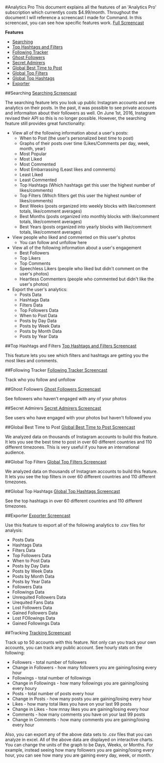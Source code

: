 #Analytics Pro
This document explains all the features of an 'Analytics Pro' subscription which currentlys costs $4.99/month. Throughout the document I will reference a screencast I made for Command. In this screencast, you can see how specific features work. [Full Screencast](https://www.youtube.com/watch?v=4yp_YWUqtPU)

__Features__
* [Searching](https://github.com/shakked/Command-for-Instagram/blob/master/Analytics%20Pro.md#searching)
* [Top Hashtags and Filters](https://github.com/shakked/Command-for-Instagram/blob/master/Analytics%20Pro.md#top-hashtags-and-filters)
* [Following Tracker](https://github.com/shakked/Command-for-Instagram/blob/master/Analytics%20Pro.md#following-tracker)
* [Ghost Followers](https://github.com/shakked/Command-for-Instagram/blob/master/Analytics%20Pro.md#ghost-followers)
* [Secret Admirers](https://github.com/shakked/Command-for-Instagram/blob/master/Analytics%20Pro.md#secret-admirers)
* [Global Best Time to Post](https://github.com/shakked/Command-for-Instagram/blob/master/Analytics%20Pro.md#global-best-time-to-post)
* [Global Top Filters](https://github.com/shakked/Command-for-Instagram/blob/master/Analytics%20Pro.md#global-top-filters)
* [Global Top Hashtags](https://github.com/shakked/Command-for-Instagram/blob/master/Analytics%20Pro.md#global-top-hashtags)
* [Exporter](https://github.com/shakked/Command-for-Instagram/blob/master/Analytics%20Pro.md#exporter)

##Searching
[Searching Screencast](https://youtu.be/4yp_YWUqtPU?t=21m28s)

The searching feature lets you look up public Instagram accounts and see analytics on their posts. In the past, it was possible to see private accounts and informaiton about their followers as well. On June 1st, 2016, Instagram revised their API so this is no longer possible. However, the searching feature still provides great functionality:
* View all of the following information about a user's posts:
  * When to Post (the user's personalized best time to post)
  * Graphs of their posts over time (Likes/Comments per day, week, month, year)
  * Most Popular
  * Most Liked
  * Most Commented
  * Most Embarrassing (Least likes and comments)
  * Least Liked
  * Least Commented
  * Top Hashtags (Which hashtags get this user the highest number of likes/comments)
  * Top Filters (Which filters get this user the highest number of likes/comments)
  * Best Weeks (posts organized into weekly blocks with like/comment totals, like/comment averages)
  * Best Months (posts organized into monthly blocks with like/comment totals, like/comment averages)
  * Best Years (posts organized into yearly blocks with like/comment totals, like/comment averages)
* View people who liked and commented on this user's photos
  * You can follow and unfollow here
* View all of the following information about a user's engagement
  * Best Followers
  * Top Likers
  * Top Comments
  * Speechless Likers (people who liked but didn't comment on the user's photos)
  * Heartless Commenters (people who commented but didn't like the user's photos)
* Export the user's analytics:
  * Posts Data
  * Hashtags Data
  * Filters Data
  * Top Followers Data
  * When to Post Data
  * Posts by Day Data
  * Posts by Week Data
  * Posts by Month Data
  * Posts by Year Data

##Top Hashtags and Filters
[Top Hashtags and Filters Screencast](https://youtu.be/4yp_YWUqtPU?t=4m5s)

This feature lets you see which filters and hashtags are getting you the most likes and comments.

##Following Tracker
[Following Tracker Screencast](https://youtu.be/4yp_YWUqtPU?t=11m59s)

Track who you follow and unfollow

##Ghost Followers
[Ghost Followers Screencast](https://youtu.be/4yp_YWUqtPU?t=10m45s)

See followers who haven't engaged with any of your photos

##Secret Admirers
[Secret Admirers Screencast](https://youtu.be/4yp_YWUqtPU?t=11m18s)

See users who have engaged with your photos but haven't followed you

##Global Best Time to Post
[Global Best Time to Post Screencast](https://youtu.be/4yp_YWUqtPU?t=14m2s)

We analyzed data on thousands of Instagram accounts to build this feature. It lets you see the best time to post in over 60 different countries and 110 different timezones. This is very useful if you have an international audience.

##Global Top Filters
[Global Top Filters Screencast](https://youtu.be/4yp_YWUqtPU?t=16m22s)

We analyzed data on thousands of Instagram accounts to build this feature. It lets you see the top filters in over 60 different countries and 110 different timezones. 

##Global Top Hashtags
[Global Top Hashtags Screencast](https://youtu.be/4yp_YWUqtPU?t=17m2s)

See the top hashtags in over 60 different countries and 110 different timezones.

##Exporter
[Exporter Screencast](https://youtu.be/4yp_YWUqtPU?t=19m22s)

Use this feature to export all of the following analytics to .csv files for analysis:
 * Posts Data
 * Hashtags Data
 * Filters Data
 * Top Followers Data
 * When to Post Data
 * Posts by Day Data
 * Posts by Week Data
 * Posts by Month Data
 * Posts by Year Data
 * Followers Data
 * Followings Data
 * Unrequited Followers Data
 * Urequited Fans Data
 * Lost Followers Data
 * Gained Followers Data
 * Lost FOllowings Data
 * Gained Followings Data
 
##Tracking
[Tracking Screencast](https://youtu.be/4yp_YWUqtPU?t=19m54s)

Track up to 50 accounts with this feature. Not only can you track your own accounts, you can track any public account. See hourly stats on the following:
* Followers - total number of followers
* Change in Followers - how many followers you are gaining/losing every hour
* Followings - total number of followings
* Change in Followings - how many followings you are gaining/losing every houry
* Posts - total number of posts every hour
* Change in Posts - how many posts you are gaining/losing every hour
* Likes - how many total likes you have on your last 99 posts
* Change in Likes - how mnay likes you are gaining/losing every hour
* Comments - how many comments you have on your last 99 posts
* Change in Comments - how many comments you are gaining/losing every hour

Also, you can export any of the above data sets to .csv files that you can analyze in excel. All of the above data are displayed on interactive charts. You can change the units of the graph to be Days, Weeks, or Months. For example, instead seeing how many followers you are gaining/losing every hour, you can see how many you are gaining every day, week, or month.
